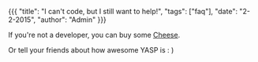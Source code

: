 {{{
  "title": "I can't code, but I still want to help!",
  "tags": ["faq"],
  "date": "2-2-2015",
  "author": "Admin"
}}}

If you're not a developer, you can buy some <a href='/carry' target="_blank">Cheese</a>.

Or tell your friends about how awesome YASP is : )